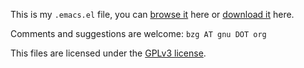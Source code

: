 This is my `.emacs.el` file, you can [browse it](emacs.md) here or [download it](https://raw.githubusercontent.com/bzg/dotemacs/master/emacs.el) here.

Comments and suggestions are welcome: `bzg AT gnu DOT org`

This files are licensed under the [GPLv3 license](LICENSE).

